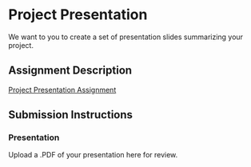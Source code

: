# Project Presentation

We want to you to create a set of presentation slides summarizing your project.

## Assignment Description

[Project Presentation Assignment](https://docs.google.com/presentation/d/1RPYCfKDYtr3JnIjWI9QD8hcJ69vkwfi7Ix4SN0V7aJ8/edit#slide=id.g274a2c8ef6_0_0)

## Submission Instructions

### Presentation

Upload a .PDF of your presentation here for review.
